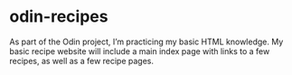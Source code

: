 # odin-recipes
As part of the Odin project, I’m practicing my basic HTML knowledge. My basic recipe website will include a main index page with links to a few recipes, as well as a few recipe pages.
